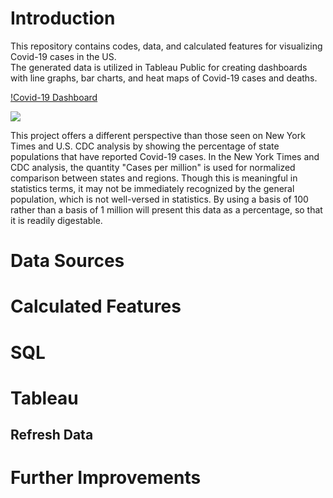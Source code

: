 # Introduction
This repository contains codes, data, and calculated features for visualizing Covid-19 cases in the US.  
The generated data is utilized in Tableau Public for creating dashboards with line graphs, bar charts, and heat maps of Covid-19 cases and deaths.

[!Covid-19 Dashboard](https://public.tableau.com/app/profile/ellioty.ml/viz/US_Covid19_Cases_Percent_Population/MapRolling14Days)
<div class='tableauPlaceholder' id='viz1642714821327' style='position: relative'><noscript><a href='#'><img alt=' ' src='PT&#47;PTYN2TBN7&#47;1_rss.png' style='border: none' /></a></noscript><object class='tableauViz'  style='display:none;'><param name='host_url' value='https%3A%2F%2Fpublic.tableau.com%2F' /> <param name='embed_code_version' value='3' /> <param name='path' value='shared&#47;PTYN2TBN7' /> <param name='toolbar' value='yes' /><param name='static_image' value='PT&#47;PTYN2TBN7&#47;1.png' /> <param name='animate_transition' value='yes' /><param name='display_static_image' value='yes' /><param name='display_spinner' value='yes' /><param name='display_overlay' value='yes' /><param name='display_count' value='yes' /><param name='language' value='en-US' /><param name='filter' value='publish=yes' /></object></div>                <script type='text/javascript'>                    var divElement = document.getElementById('viz1642714821327');                    var vizElement = divElement.getElementsByTagName('object')[0];                    vizElement.style.width='100%';vizElement.style.height=(divElement.offsetWidth*0.75)+'px';                    var scriptElement = document.createElement('script');                    scriptElement.src = 'https://public.tableau.com/javascripts/api/viz_v1.js';                    vizElement.parentNode.insertBefore(scriptElement, vizElement);                </script>

This project offers a different perspective than those seen on New York Times and U.S. CDC analysis by showing the percentage of state populations that have reported Covid-19 cases. 
In the New York Times and CDC analysis, the quantity "Cases per million" is used for normalized comparison between states and regions. Though this is meaningful in statistics terms, it may not be immediately recognized by the general population, which is not well-versed in statistics.
By using a basis of 100 rather than a basis of 1 million will present this data as a percentage, so that it is readily digestable.  

# Data Sources


# Calculated Features





# SQL



# Tableau

## Refresh Data


# Further Improvements 